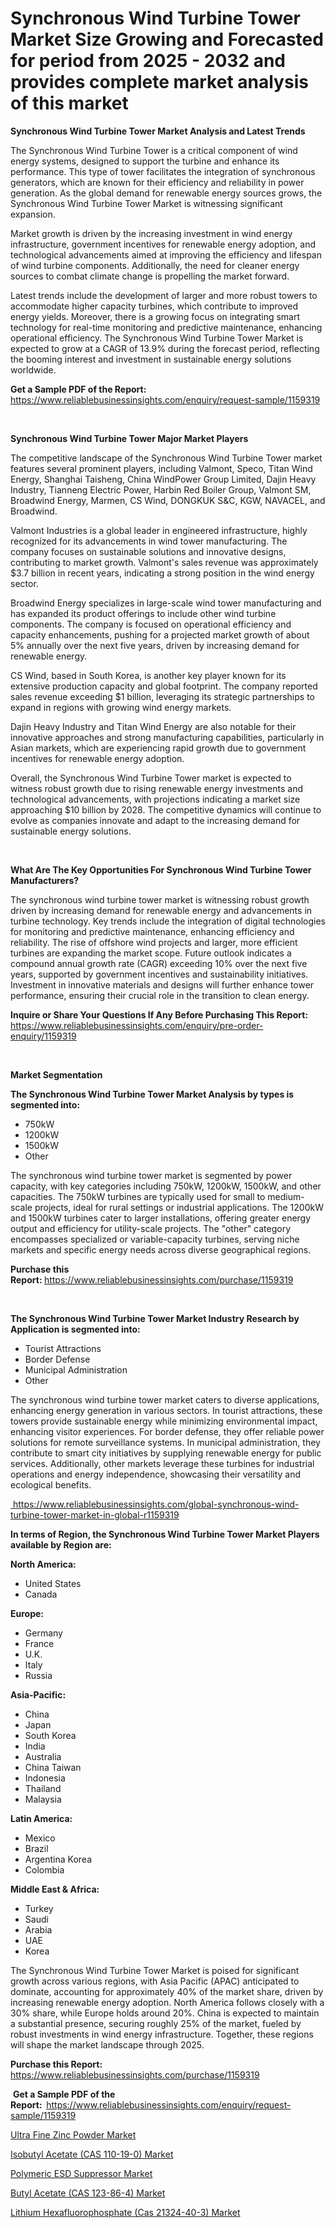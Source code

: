 <p><h1>Synchronous Wind Turbine Tower Market Size Growing and Forecasted for period from 2025 - 2032 and provides complete market analysis of this market</h1></p><p><strong>Synchronous Wind Turbine Tower Market Analysis and Latest Trends</strong></p>
<p><p>The Synchronous Wind Turbine Tower is a critical component of wind energy systems, designed to support the turbine and enhance its performance. This type of tower facilitates the integration of synchronous generators, which are known for their efficiency and reliability in power generation. As the global demand for renewable energy sources grows, the Synchronous Wind Turbine Tower Market is witnessing significant expansion. </p><p>Market growth is driven by the increasing investment in wind energy infrastructure, government incentives for renewable energy adoption, and technological advancements aimed at improving the efficiency and lifespan of wind turbine components. Additionally, the need for cleaner energy sources to combat climate change is propelling the market forward.</p><p>Latest trends include the development of larger and more robust towers to accommodate higher capacity turbines, which contribute to improved energy yields. Moreover, there is a growing focus on integrating smart technology for real-time monitoring and predictive maintenance, enhancing operational efficiency. The Synchronous Wind Turbine Tower Market is expected to grow at a CAGR of 13.9% during the forecast period, reflecting the booming interest and investment in sustainable energy solutions worldwide.</p></p>
<p><strong>Get a Sample PDF of the Report:&nbsp;</strong> <a href="https://www.reliablebusinessinsights.com/enquiry/request-sample/1159319?utm_campaign=39&utm_medium=2&utm_source=Github&utm_content=ia&utm_term=22032025&utm_id=synchronous-wind-turbine-tower">https://www.reliablebusinessinsights.com/enquiry/request-sample/1159319</a></p>
<p>&nbsp;</p>
<p><strong>Synchronous Wind Turbine Tower Major Market Players</strong></p>
<p><p>The competitive landscape of the Synchronous Wind Turbine Tower market features several prominent players, including Valmont, Speco, Titan Wind Energy, Shanghai Taisheng, China WindPower Group Limited, Dajin Heavy Industry, Tianneng Electric Power, Harbin Red Boiler Group, Valmont SM, Broadwind Energy, Marmen, CS Wind, DONGKUK S&C, KGW, NAVACEL, and Broadwind. </p><p>Valmont Industries is a global leader in engineered infrastructure, highly recognized for its advancements in wind tower manufacturing. The company focuses on sustainable solutions and innovative designs, contributing to market growth. Valmont's sales revenue was approximately $3.7 billion in recent years, indicating a strong position in the wind energy sector.</p><p>Broadwind Energy specializes in large-scale wind tower manufacturing and has expanded its product offerings to include other wind turbine components. The company is focused on operational efficiency and capacity enhancements, pushing for a projected market growth of about 5% annually over the next five years, driven by increasing demand for renewable energy.</p><p>CS Wind, based in South Korea, is another key player known for its extensive production capacity and global footprint. The company reported sales revenue exceeding $1 billion, leveraging its strategic partnerships to expand in regions with growing wind energy markets.</p><p>Dajin Heavy Industry and Titan Wind Energy are also notable for their innovative approaches and strong manufacturing capabilities, particularly in Asian markets, which are experiencing rapid growth due to government incentives for renewable energy adoption. </p><p>Overall, the Synchronous Wind Turbine Tower market is expected to witness robust growth due to rising renewable energy investments and technological advancements, with projections indicating a market size approaching $10 billion by 2028. The competitive dynamics will continue to evolve as companies innovate and adapt to the increasing demand for sustainable energy solutions.</p></p>
<p>&nbsp;</p>
<p><strong>What Are The Key Opportunities For Synchronous Wind Turbine Tower Manufacturers?</strong></p>
<p><p>The synchronous wind turbine tower market is witnessing robust growth driven by increasing demand for renewable energy and advancements in turbine technology. Key trends include the integration of digital technologies for monitoring and predictive maintenance, enhancing efficiency and reliability. The rise of offshore wind projects and larger, more efficient turbines are expanding the market scope. Future outlook indicates a compound annual growth rate (CAGR) exceeding 10% over the next five years, supported by government incentives and sustainability initiatives. Investment in innovative materials and designs will further enhance tower performance, ensuring their crucial role in the transition to clean energy.</p></p>
<p><strong>Inquire or Share Your Questions If Any Before Purchasing This Report:</strong> <a href="https://www.reliablebusinessinsights.com/enquiry/pre-order-enquiry/1159319?utm_campaign=39&utm_medium=2&utm_source=Github&utm_content=ia&utm_term=22032025&utm_id=synchronous-wind-turbine-tower">https://www.reliablebusinessinsights.com/enquiry/pre-order-enquiry/1159319</a></p>
<p>&nbsp;</p>
<p><strong>Market Segmentation</strong></p>
<p><strong>The Synchronous Wind Turbine Tower Market Analysis by types is segmented into:</strong></p>
<p><ul><li>750kW</li><li>1200kW</li><li>1500kW</li><li>Other</li></ul></p>
<p><p>The synchronous wind turbine tower market is segmented by power capacity, with key categories including 750kW, 1200kW, 1500kW, and other capacities. The 750kW turbines are typically used for small to medium-scale projects, ideal for rural settings or industrial applications. The 1200kW and 1500kW turbines cater to larger installations, offering greater energy output and efficiency for utility-scale projects. The "other" category encompasses specialized or variable-capacity turbines, serving niche markets and specific energy needs across diverse geographical regions.</p></p>
<p><strong>Purchase this Report:&nbsp;</strong><a href="https://www.reliablebusinessinsights.com/purchase/1159319?utm_campaign=39&utm_medium=2&utm_source=Github&utm_content=ia&utm_term=22032025&utm_id=synchronous-wind-turbine-tower">https://www.reliablebusinessinsights.com/purchase/1159319</a></p>
<p>&nbsp;</p>
<p><strong>The Synchronous Wind Turbine Tower Market Industry Research by Application is segmented into:</strong></p>
<p><ul><li>Tourist Attractions</li><li>Border Defense</li><li>Municipal Administration</li><li>Other</li></ul></p>
<p><p>The synchronous wind turbine tower market caters to diverse applications, enhancing energy generation in various sectors. In tourist attractions, these towers provide sustainable energy while minimizing environmental impact, enhancing visitor experiences. For border defense, they offer reliable power solutions for remote surveillance systems. In municipal administration, they contribute to smart city initiatives by supplying renewable energy for public services. Additionally, other markets leverage these turbines for industrial operations and energy independence, showcasing their versatility and ecological benefits.</p></p>
<p><a href="https://www.reliablebusinessinsights.com/global-synchronous-wind-turbine-tower-market-in-global-r1159319?utm_campaign=39&utm_medium=2&utm_source=Github&utm_content=ia&utm_term=22032025&utm_id=synchronous-wind-turbine-tower">&nbsp;https://www.reliablebusinessinsights.com/global-synchronous-wind-turbine-tower-market-in-global-r1159319</a></p>
<p><strong>In terms of Region, the Synchronous Wind Turbine Tower Market Players available by Region are:</strong></p>
<p>
    <p> <strong> North America: </strong>
        <ul>
            <li>United States</li>
            <li>Canada</li>
        </ul>
        </p> 
    <p> <strong> Europe: </strong>
        <ul>
            <li>Germany</li>
            <li>France</li>
            <li>U.K.</li>
            <li>Italy</li>
            <li>Russia</li>
        </ul>
        </p> 
    <p> <strong> Asia-Pacific: </strong>
        <ul>
            <li>China</li>
            <li>Japan</li>
            <li>South Korea</li>
            <li>India</li>
            <li>Australia</li>
            <li>China Taiwan</li>
            <li>Indonesia</li>
            <li>Thailand</li>
            <li>Malaysia</li>
        </ul>
        </p> 
    <p> <strong> Latin America: </strong>
        <ul>
            <li>Mexico</li>
            <li>Brazil</li>
            <li>Argentina Korea</li>
            <li>Colombia</li>
        </ul>
        </p> 
    <p> <strong> Middle East & Africa: </strong>
        <ul>
            <li>Turkey</li>
            <li>Saudi</li>
            <li>Arabia</li>
            <li>UAE</li>
            <li>Korea</li>
        </ul>
    </p>
    </p>
<p><p>The Synchronous Wind Turbine Tower Market is poised for significant growth across various regions, with Asia Pacific (APAC) anticipated to dominate, accounting for approximately 40% of the market share, driven by increasing renewable energy adoption. North America follows closely with a 30% share, while Europe holds around 20%. China is expected to maintain a substantial presence, securing roughly 25% of the market, fueled by robust investments in wind energy infrastructure. Together, these regions will shape the market landscape through 2025.</p></p>
<p><strong>Purchase this Report: </strong><a href="https://www.reliablebusinessinsights.com/purchase/1159319?utm_campaign=39&utm_medium=2&utm_source=Github&utm_content=ia&utm_term=22032025&utm_id=synchronous-wind-turbine-tower">https://www.reliablebusinessinsights.com/purchase/1159319</a></p>
<p>&nbsp;<strong>Get a Sample PDF of the Report:&nbsp;&nbsp;</strong><a href="https://www.reliablebusinessinsights.com/enquiry/request-sample/1159319?utm_campaign=39&utm_medium=2&utm_source=Github&utm_content=ia&utm_term=22032025&utm_id=synchronous-wind-turbine-tower">https://www.reliablebusinessinsights.com/enquiry/request-sample/1159319</a></p>
<p><strong></strong></p>
<p><p><a href="https://github.com/cingozascard/Market-Research-Report-List-1/blob/main/ultra-fine-zinc-powder-market.md?utm_campaign=39&utm_medium=2&utm_source=Github&utm_content=ia&utm_term=22032025&utm_id=synchronous-wind-turbine-tower">Ultra Fine Zinc Powder Market</a></p><p><a href="https://github.com/ardgenoud/Market-Research-Report-List-1/blob/main/isobutyl-acetate-cas-110-19-0-market.md?utm_campaign=39&utm_medium=2&utm_source=Github&utm_content=ia&utm_term=22032025&utm_id=synchronous-wind-turbine-tower">Isobutyl Acetate (CAS 110-19-0) Market</a></p><p><a href="https://github.com/airitaursela/Market-Research-Report-List-1/blob/main/polymeric-esd-suppressor-market.md?utm_campaign=39&utm_medium=2&utm_source=Github&utm_content=ia&utm_term=22032025&utm_id=synchronous-wind-turbine-tower">Polymeric ESD Suppressor Market</a></p><p><a href="https://github.com/benasjuettk3/Market-Research-Report-List-1/blob/main/butyl-acetate-cas-123-86-4-market.md?utm_campaign=39&utm_medium=2&utm_source=Github&utm_content=ia&utm_term=22032025&utm_id=synchronous-wind-turbine-tower">Butyl Acetate (CAS 123-86-4) Market</a></p><p><a href="https://github.com/gauldvikerm6/Market-Research-Report-List-1/blob/main/lithium-hexafluorophosphate-cas-21324-40-3-market.md?utm_campaign=39&utm_medium=2&utm_source=Github&utm_content=ia&utm_term=22032025&utm_id=synchronous-wind-turbine-tower">Lithium Hexafluorophosphate (Cas 21324-40-3) Market</a></p></p>